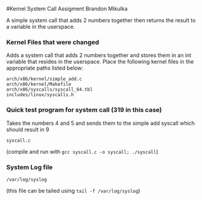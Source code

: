 #Kernel System Call Assigment
Brandon Mikulka

A simple system call that adds 2 numbers together then returns the result to a variable in the userspace.

### Kernel Files that were changed
Adds a system call that adds 2 numbers together and stores them in an int variable that resides in the userspace.
Place the following kernel files in the appropriate paths listed below: 
```
arch/x86/kernel/simple_add.c
arch/x86/kernel/Makefile
arch/x86/syscalls/syscall_64.tbl
includes/linux/syscalls.h
```
### Quick test program for system call (319 in this case)
Takes the numbers 4 and 5 and sends them to the simple add syscall which should result in 9
```
syscall.c
```
(compile and run with `gcc syscall.c -o syscall; ./syscall`)

### System Log file
```
/var/log/syslog
```
(this file can be tailed using `tail -f /var/log/syslog`)

